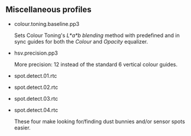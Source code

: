 ## Miscellaneous profiles

- colour.toning.baseline.pp3

  Sets Colour Toning's *L\*a\*b blending* method with predefined and in sync guides for both the *Colour* and *Opacity* equalizer.

- hsv.precision.pp3

  More precision: 12 instead of the standard 6 vertical colour guides.

- spot.detect.01.rtc
- spot.detect.02.rtc
- spot.detect.03.rtc
- spot.detect.04.rtc

  These four make looking for/finding dust bunnies and/or sensor spots easier.
